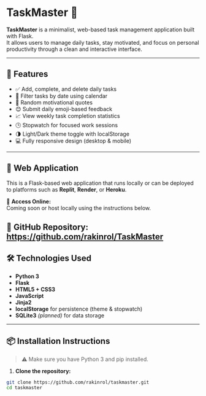 # TaskMaster 📝

**TaskMaster** is a minimalist, web-based task management application built with Flask.  
It allows users to manage daily tasks, stay motivated, and focus on personal productivity through a clean and interactive interface.

---

## 🌟 Features

- ✅ Add, complete, and delete daily tasks
- 📅 Filter tasks by date using calendar
- 🧠 Random motivational quotes
- 😊 Submit daily emoji-based feedback
- 📈 View weekly task completion statistics
- 🕒 Stopwatch for focused work sessions
- 🌗 Light/Dark theme toggle with localStorage
- 💻 Fully responsive design (desktop & mobile)

---

## 🚀 Web Application

This is a Flask-based web application that runs locally or can be deployed to platforms such as **Replit**, **Render**, or **Heroku**.

🔗 **Access Online:**  
Coming soon or host locally using the instructions below.

🔗 **GitHub Repository:**
https://github.com/rakinrol/TaskMaster
---

## 🛠️ Technologies Used

- **Python 3**
- **Flask**
- **HTML5 + CSS3**
- **JavaScript**
- **Jinja2**
- **localStorage** for persistence (theme & stopwatch)
- **SQLite3** *(planned)* for data storage

---

## 📦 Installation Instructions

> ⚠️ Make sure you have Python 3 and pip installed.

1. **Clone the repository:**

```bash
git clone https://github.com/rakinrol/taskmaster.git
cd taskmaster
